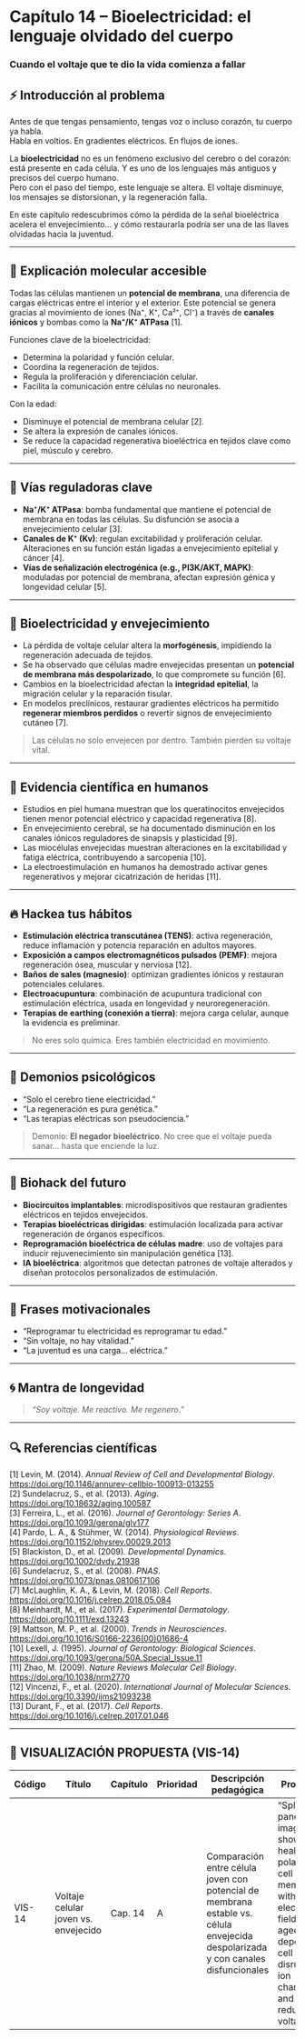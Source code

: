 # Capítulo 14 – Bioelectricidad: el lenguaje olvidado del cuerpo  
### Cuando el voltaje que te dio la vida comienza a fallar

## ⚡ Introducción al problema

Antes de que tengas pensamiento, tengas voz o incluso corazón, tu cuerpo ya habla.  
Habla en voltios. En gradientes eléctricos. En flujos de iones.

La **bioelectricidad** no es un fenómeno exclusivo del cerebro o del corazón: está presente en cada célula. Y es uno de los lenguajes más antiguos y precisos del cuerpo humano.  
Pero con el paso del tiempo, este lenguaje se altera. El voltaje disminuye, los mensajes se distorsionan, y la regeneración falla.

En este capítulo redescubrimos cómo la pérdida de la señal bioeléctrica acelera el envejecimiento… y cómo restaurarla podría ser una de las llaves olvidadas hacia la juventud.

---

## 🧬 Explicación molecular accesible

Todas las células mantienen un **potencial de membrana**, una diferencia de cargas eléctricas entre el interior y el exterior. Este potencial se genera gracias al movimiento de iones (Na⁺, K⁺, Ca²⁺, Cl⁻) a través de **canales iónicos** y bombas como la **Na⁺/K⁺ ATPasa** [1].

Funciones clave de la bioelectricidad:

- Determina la polaridad y función celular.
- Coordina la regeneración de tejidos.
- Regula la proliferación y diferenciación celular.
- Facilita la comunicación entre células no neuronales.

Con la edad:

- Disminuye el potencial de membrana celular [2].
- Se altera la expresión de canales iónicos.
- Se reduce la capacidad regenerativa bioeléctrica en tejidos clave como piel, músculo y cerebro.

---

## 🔑 Vías reguladoras clave

- **Na⁺/K⁺ ATPasa**: bomba fundamental que mantiene el potencial de membrana en todas las células. Su disfunción se asocia a envejecimiento celular [3].
- **Canales de K⁺ (Kv)**: regulan excitabilidad y proliferación celular. Alteraciones en su función están ligadas a envejecimiento epitelial y cáncer [4].
- **Vías de señalización electrogénica (e.g., PI3K/AKT, MAPK)**: moduladas por potencial de membrana, afectan expresión génica y longevidad celular [5].

---

## 🧠 Bioelectricidad y envejecimiento

- La pérdida de voltaje celular altera la **morfogénesis**, impidiendo la regeneración adecuada de tejidos.
- Se ha observado que células madre envejecidas presentan un **potencial de membrana más despolarizado**, lo que compromete su función [6].
- Cambios en la bioelectricidad afectan la **integridad epitelial**, la migración celular y la reparación tisular.
- En modelos preclínicos, restaurar gradientes eléctricos ha permitido **regenerar miembros perdidos** o revertir signos de envejecimiento cutáneo [7].

> Las células no solo envejecen por dentro. También pierden su voltaje vital.

---

## 🧪 Evidencia científica en humanos

- Estudios en piel humana muestran que los queratinocitos envejecidos tienen menor potencial eléctrico y capacidad regenerativa [8].
- En envejecimiento cerebral, se ha documentado disminución en los canales iónicos reguladores de sinapsis y plasticidad [9].
- Las miocélulas envejecidas muestran alteraciones en la excitabilidad y fatiga eléctrica, contribuyendo a sarcopenia [10].
- La electroestimulación en humanos ha demostrado activar genes regenerativos y mejorar cicatrización de heridas [11].

---

## 🔥 Hackea tus hábitos

- **Estimulación eléctrica transcutánea (TENS)**: activa regeneración, reduce inflamación y potencia reparación en adultos mayores.
- **Exposición a campos electromagnéticos pulsados (PEMF)**: mejora regeneración ósea, muscular y nerviosa [12].
- **Baños de sales (magnesio)**: optimizan gradientes iónicos y restauran potenciales celulares.
- **Electroacupuntura**: combinación de acupuntura tradicional con estimulación eléctrica, usada en longevidad y neuroregeneración.
- **Terapias de earthing (conexión a tierra)**: mejora carga celular, aunque la evidencia es preliminar.

> No eres solo química. Eres también electricidad en movimiento.

---

## 🧠 Demonios psicológicos

- “Solo el cerebro tiene electricidad.”  
- “La regeneración es pura genética.”  
- “Las terapias eléctricas son pseudociencia.”

> Demonio: **El negador bioeléctrico**. No cree que el voltaje pueda sanar… hasta que enciende la luz.

---

## 🚀 Biohack del futuro

- **Biocircuitos implantables**: microdispositivos que restauran gradientes eléctricos en tejidos envejecidos.
- **Terapias bioeléctricas dirigidas**: estimulación localizada para activar regeneración de órganos específicos.
- **Reprogramación bioeléctrica de células madre**: uso de voltajes para inducir rejuvenecimiento sin manipulación genética [13].
- **IA bioeléctrica**: algoritmos que detectan patrones de voltaje alterados y diseñan protocolos personalizados de estimulación.

---

## 💬 Frases motivacionales

- “Reprogramar tu electricidad es reprogramar tu edad.”  
- “Sin voltaje, no hay vitalidad.”  
- “La juventud es una carga... eléctrica.”

---

## 🌀 Mantra de longevidad

> *“Soy voltaje. Me reactivo. Me regenero.”*

---

## 🔍 Referencias científicas

[1] Levin, M. (2014). *Annual Review of Cell and Developmental Biology*. https://doi.org/10.1146/annurev-cellbio-100913-013255  
[2] Sundelacruz, S., et al. (2013). *Aging*. https://doi.org/10.18632/aging.100587  
[3] Ferreira, L., et al. (2016). *Journal of Gerontology: Series A*. https://doi.org/10.1093/gerona/glv177  
[4] Pardo, L. A., & Stühmer, W. (2014). *Physiological Reviews*. https://doi.org/10.1152/physrev.00029.2013  
[5] Blackiston, D., et al. (2009). *Developmental Dynamics*. https://doi.org/10.1002/dvdy.21938  
[6] Sundelacruz, S., et al. (2008). *PNAS*. https://doi.org/10.1073/pnas.0810617106  
[7] McLaughlin, K. A., & Levin, M. (2018). *Cell Reports*. https://doi.org/10.1016/j.celrep.2018.05.084  
[8] Meinhardt, M., et al. (2017). *Experimental Dermatology*. https://doi.org/10.1111/exd.13243  
[9] Mattson, M. P., et al. (2000). *Trends in Neurosciences*. https://doi.org/10.1016/S0166-2236(00)01686-4  
[10] Lexell, J. (1995). *Journal of Gerontology: Biological Sciences*. https://doi.org/10.1093/gerona/50A.Special_Issue.11  
[11] Zhao, M. (2009). *Nature Reviews Molecular Cell Biology*. https://doi.org/10.1038/nrm2770  
[12] Vincenzi, F., et al. (2020). *International Journal of Molecular Sciences*. https://doi.org/10.3390/ijms21093238  
[13] Durant, F., et al. (2017). *Cell Reports*. https://doi.org/10.1016/j.celrep.2017.01.046

---

## 🎨 VISUALIZACIÓN PROPUESTA (VIS-14)

| Código   | Título                              | Capítulo | Prioridad | Descripción pedagógica                                                                                       | Prompt IA                                                                                                                                                          | Generada | Enlace |
|----------|--------------------------------------|----------|-----------|----------------------------------------------------------------------------------------------------------------|--------------------------------------------------------------------------------------------------------------------------------------------------------------------|----------|--------|
| VIS-14   | Voltaje celular joven vs. envejecido | Cap. 14  | A         | Comparación entre célula joven con potencial de membrana estable vs. célula envejecida despolarizada y con canales disfuncionales | “Split-panel image showing healthy polarized cell membrane with bright electrical field vs. aged depolarized cell with disrupted ion channels and reduced voltage” | ⬜        | —      |

